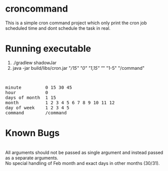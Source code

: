 # croncommand
This is a simple cron command project which only print the cron job scheduled time and dont schedule the task in real.

# Running executable</br> 
1. ./gradlew shadowJar
2.  java -jar build/libs/cron.jar "*/15" "0" "1,15" "*" "1-5" "/command"
</br>
<pre>
minute         0 15 30 45
hour           0
days of month  1 15
month          1 2 3 4 5 6 7 8 9 10 11 12
day of week    1 2 3 4 5
command        /command </pre>       

# Known Bugs
</br> All arguments should not be passed as single argument and instead passed as a separate arguments. </br>
No special handling of Feb month and exact days in other months (30/31).
